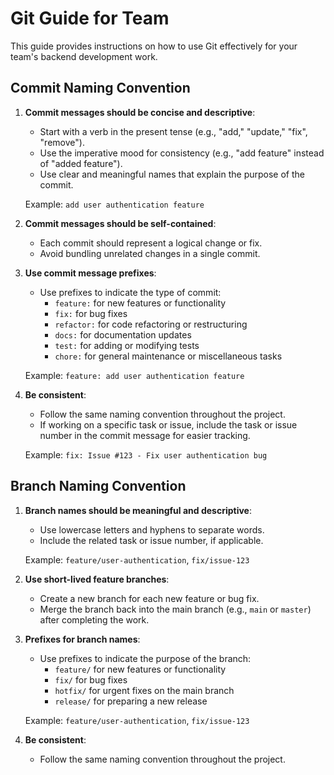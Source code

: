 # Git Guide for Team

This guide provides instructions on how to use Git effectively for your team's backend development work.

## Commit Naming Convention

1. **Commit messages should be concise and descriptive**:
   - Start with a verb in the present tense (e.g., "add," "update," "fix", "remove").
   - Use the imperative mood for consistency (e.g., "add feature" instead of "added feature").
   - Use clear and meaningful names that explain the purpose of the commit.

   Example: `add user authentication feature`

2. **Commit messages should be self-contained**:
   - Each commit should represent a logical change or fix.
   - Avoid bundling unrelated changes in a single commit.

3. **Use commit message prefixes**:
   - Use prefixes to indicate the type of commit:
     - `feature:` for new features or functionality
     - `fix:` for bug fixes
     - `refactor:` for code refactoring or restructuring
     - `docs:` for documentation updates
     - `test:` for adding or modifying tests
     - `chore:` for general maintenance or miscellaneous tasks

   Example: `feature: add user authentication feature`

4. **Be consistent**:
   - Follow the same naming convention throughout the project.
   - If working on a specific task or issue, include the task or issue number in the commit message for easier tracking.

   Example: `fix: Issue #123 - Fix user authentication bug`

## Branch Naming Convention

1. **Branch names should be meaningful and descriptive**:
   - Use lowercase letters and hyphens to separate words.
   - Include the related task or issue number, if applicable.

   Example: `feature/user-authentication`, `fix/issue-123`

2. **Use short-lived feature branches**:
   - Create a new branch for each new feature or bug fix.
   - Merge the branch back into the main branch (e.g., `main` or `master`) after completing the work.

3. **Prefixes for branch names**:
   - Use prefixes to indicate the purpose of the branch:
     - `feature/` for new features or functionality
     - `fix/` for bug fixes
     - `hotfix/` for urgent fixes on the main branch
     - `release/` for preparing a new release

   Example: `feature/user-authentication`, `fix/issue-123`

4. **Be consistent**:
   - Follow the same naming convention throughout the project.

